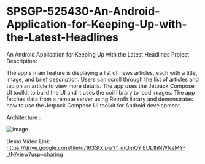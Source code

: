 # SPSGP-525430-An-Android-Application-for-Keeping-Up-with-the-Latest-Headlines
An Android Application for Keeping Up with the Latest Headlines
Project Description:

The app's main feature is displaying a list of news articles, each with a title, image, and brief description. Users can scroll through the list of articles and tap on an article to view more details. The app uses the Jetpack Compose UI toolkit to build the UI and it uses the coil library to load images. The app fetches data from a remote server using Retrofit library and demonstrates how to use the Jetpack Compose UI toolkit for Android development.

Architecture :

![image](https://github.com/vridhipuri/SPSGP-525430-An-Android-Application-for-Keeping-Up-with-the-Latest-Headlines/assets/93861241/550bd36f-3342-4dbe-963e-b50a92bc6719)

Demo Video Link:
https://drive.google.com/file/d/163StXipwYf_mQmQYiEUL1hNWNeMY-_tN/view?usp=sharing

